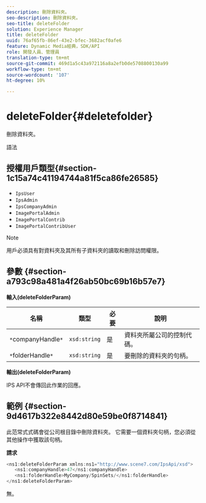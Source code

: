 ```yaml
---
description: 刪除資料夾。
seo-description: 刪除資料夾。
seo-title: deleteFolder
solution: Experience Manager
title: deleteFolder
uuid: 76af65fb-86ef-43e2-bfec-3682acf0afe6
feature: Dynamic Media經典，SDK/API
role: 開發人員、管理員
translation-type: tm+mt
source-git-commit: 469d1a5c43a972116a8a2efb0de5708800130a99
workflow-type: tm+mt
source-wordcount: '107'
ht-degree: 10%

---
```



# deleteFolder{#deletefolder}

刪除資料夾。

語法

## 授權用戶類型{#section-1c15a74c41194744a81f5ca86fe26585}

* `IpsUser`
* `IpsAdmin`
* `IpsCompanyAdmin`
* `ImagePortalAdmin`
* `ImagePortalContrib`
* `ImagePortalContribUser`

>[!NOTE]
>
>用戶必須具有對資料夾及其所有子資料夾的讀取和刪除訪問權限。

## 參數 {#section-a793c98a481a4f26ab50bc69b16b57e7}

**輸入(deleteFolderParam)**

| 名稱 | 類型 | 必要 | 說明 |
|---|---|---|---|
| `*`companyHandle`*` | `xsd:string` | 是 | 資料夾所屬公司的控制代碼。 |
| `*`folderHandle`*` | `xsd:string` | 是 | 要刪除的資料夾的句柄。 |

**輸出(deleteFolderParam)**

IPS API不會傳回此作業的回應。

## 範例 {#section-9d4617b322e8442d80e59be0f8714841}

此范常式式碼會從公司根目錄中刪除資料夾。 它需要一個資料夾句柄，您必須從其他操作中獲取該句柄。

**請求**

```java
<ns1:deleteFolderParam xmlns:ns1="http://www.scene7.com/IpsApi/xsd">
   <ns1:companyHandle>47</ns1:companyHandle>
   <ns1:folderHandle>MyCompany/SpinSets/</ns1:folderHandle>
</ns1:deleteFolderParam>
```

無。
